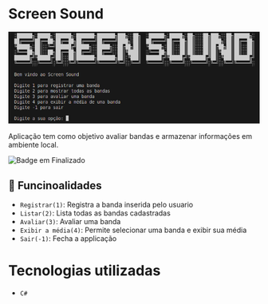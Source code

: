 # Screen Sound

![Print da tela inicial da aplicação](imagens/tela-inicial.png)

Aplicação tem como objetivo avaliar bandas e armazenar informações em ambiente local.

![Badge em Finalizado](http://img.shields.io/static/v1?label=STATUS&message=Finalizado&color=GREEN&style=for-the-badge)



## :hammer: Funcinoalidades

- `Registrar(1)`: Registra a banda inserida pelo usuario
- `Listar(2)`: Lista todas as bandas cadastradas
- `Avaliar(3)`: Avaliar uma banda
- `Exibir a média(4)`: Permite selecionar uma banda e exibir sua média
- `Sair(-1)`: Fecha a applicação

# Tecnologias utilizadas

- `C#`
